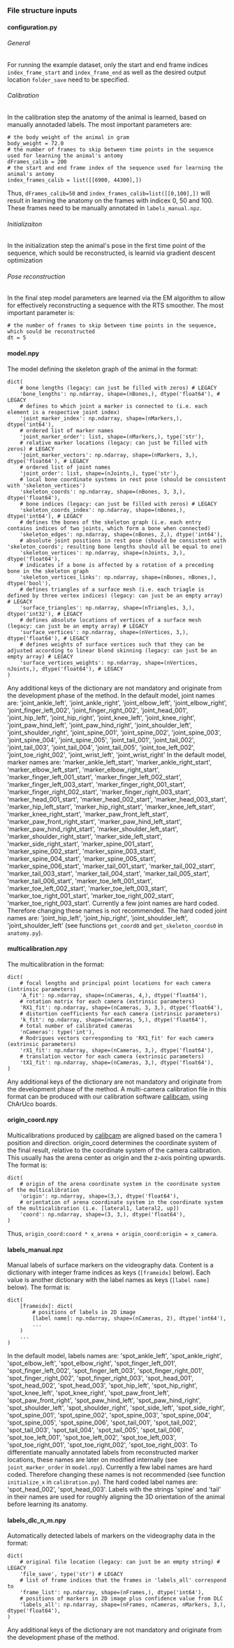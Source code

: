 ### File structure inputs

#### configuration.py

###### General
For running the example dataset, only the start and end frame indices `index_frame_start` and `index_frame_end` as well as the desired output location `folder_save` need to be specified.

###### Calibration
In the calibration step the anatomy of the animal is learned, based on manually annotaded labels. The most important parameters are:
```
# the body weight of the animal in gram
body_weight = 72.0
# the number of frames to skip between time points in the sequence used for learning the animal's antomy
dFrames_calib = 200 
# the start and end frame index of the sequence used for learning the animal's antomy
index_frames_calib = list([[6900, 44300],])
```
Thus, `dFrames_calib=50` and `index_frames_calib=list([[0,100],])` will result in learning the anatomy on the frames with indicex 0, 50 and 100. These frames need to be manually annotated in `labels_manual.npz`.

###### Initializaiton
In the initialization step the animal's pose in the first time point of the sequence, which sould be reconstructed, is learnid via gradient descent optimization

###### Pose reconstruction
In the final step model parameters are learned via the EM algorithm to allow for effectively reconstructing a sequence with the RTS smoother. The most important parameter is:
```
# the number of frames to skip between time points in the sequence, which sould be reconstructed
dt = 5 
```

#### model.npy

The model defining the skeleton graph of the animal in the format:
```
dict(
    # bone lengths (legacy: can just be filled with zeros) # LEGACY
    'bone_lengths': np.ndarray, shape=(nBones,), dtype('float64'), # LEGACY
    # defines to which joint a marker is connected to (i.e. each element is a respective joint index)
    'joint_marker_index': np.ndarray, shape=(nMarkers,), dtype('int64'),
    # ordered list of marker names
    'joint_marker_order': list, shape=(nMarkers,), type('str'),
    # relative marker locations (legacy: can just be filled with zeros) # LEGACY
    'joint_marker_vectors': np.ndarray, shape=(nMarkers, 3,), dtype('float64'), # LEGACY
    # ordered list of joint names
    'joint_order': list, shape=(nJoints,), type('str'),
    # local bone coordinate systems in rest pose (should be consistent with 'skeleton_vertices')
    'skeleton_coords': np.ndarray, shape=(nBones, 3, 3,), dtype('float64'),
    # bone indices (legacy: can just be filled with zeros) # LEGACY
    'skeleton_coords_index': np.ndarray, shape=(nBones,), dtype('int64'), # LEGACY
    # defines the bones of the skeleton graph (i.e. each entry contains indices of two joints, which form a bone when connected)
    'skeleton_edges': np.ndarray, shape=(nBones, 2,), dtype('int64'),
    # absolute joint positions in rest pose (should be consistent with 'skeleton_coords'; resulting bone lengths should all be equal to one)
    'skeleton_vertices': np.ndarray, shape=(nJoints, 3,), dtype('float64'),
    # indicates if a bone is affected by a rotation of a preceding bone in the skeleton graph
    'skeleton_vertices_links': np.ndarray, shape=(nBones, nBones,), dtype('bool'),
    # defines triangles of a surface mesh (i.e. each triagle is defined by three vertex indices) (legacy: can just be an empty array) # LEGACY
    'surface_triangles': np.ndarray, shape=(nTriangles, 3,), dtype('int32'), # LEGACY
    # defines absolute locations of vertices of a surface mesh  (legacy: can just be an empty array) # LEGACY
    'surface_vertices': np.ndarray, shape=(nVertices, 3,), dtype('float64'), # LEGACY
    # defines weights of surface vertices such that they can be adjusted according to linear blend skinning (legacy: can just be an empty array) # LEGACY
    'surface_vertices_weights': np.ndarray, shape=(nVertices, nJoints,), dtype('float64'), # LEGACY
)
```
Any additional keys of the dictionary are not mandatory and originate from the development phase of the method.
In the default model, joint names are: 'joint_ankle_left', 'joint_ankle_right', 'joint_elbow_left', 'joint_elbow_right', 'joint_finger_left_002', 'joint_finger_right_002', 'joint_head_001', 'joint_hip_left', 'joint_hip_right', 'joint_knee_left', 'joint_knee_right', 'joint_paw_hind_left', 'joint_paw_hind_right', 'joint_shoulder_left', 'joint_shoulder_right', 'joint_spine_001', 'joint_spine_002', 'joint_spine_003', 'joint_spine_004', 'joint_spine_005', 'joint_tail_001', 'joint_tail_002', 'joint_tail_003', 'joint_tail_004', 'joint_tail_005', 'joint_toe_left_002', 'joint_toe_right_002', 'joint_wrist_left', 'joint_wrist_right'
In the default model, marker names are: 'marker_ankle_left_start', 'marker_ankle_right_start', 'marker_elbow_left_start', 'marker_elbow_right_start', 'marker_finger_left_001_start', 'marker_finger_left_002_start', 'marker_finger_left_003_start', 'marker_finger_right_001_start', 'marker_finger_right_002_start', 'marker_finger_right_003_start', 'marker_head_001_start', 'marker_head_002_start', 'marker_head_003_start', 'marker_hip_left_start', 'marker_hip_right_start', 'marker_knee_left_start', 'marker_knee_right_start', 'marker_paw_front_left_start', 'marker_paw_front_right_start', 'marker_paw_hind_left_start', 'marker_paw_hind_right_start', 'marker_shoulder_left_start', 'marker_shoulder_right_start', 'marker_side_left_start', 'marker_side_right_start', 'marker_spine_001_start', 'marker_spine_002_start', 'marker_spine_003_start', 'marker_spine_004_start', 'marker_spine_005_start', 'marker_spine_006_start', 'marker_tail_001_start', 'marker_tail_002_start', 'marker_tail_003_start', 'marker_tail_004_start', 'marker_tail_005_start', 'marker_tail_006_start', 'marker_toe_left_001_start', 'marker_toe_left_002_start', 'marker_toe_left_003_start', 'marker_toe_right_001_start', 'marker_toe_right_002_start', 'marker_toe_right_003_start'.
Currently a few joint names are hard coded. Therefore changing these names is not recommended.
The hard coded joint names are: 'joint_hip_left', 'joint_hip_right', 'joint_shoulder_left', 'joint_shoulder_left' (see functions `get_coord0` and `get_skeleton_coords0` in `anatomy.py`).

#### multicalibration.npy

The multicalibration in the format:
```
dict(
    # focal lengths and principal point locations for each camera (intrinsic parameters)
    'A_fit': np.ndarray, shape=(nCameras, 4,), dtype('float64'),
    # rotation matrix for each camera (extrinsic parameters)
    'RX1_fit': np.ndarray, shape=(nCameras, 3, 3,), dtype('float64'),
    # distortion coefficients for each camera (intrinsic parameters)
    'k_fit': np.ndarray, shape=(nCameras, 5,), dtype('float64'),
    # total number of calibrated cameras
    'nCameras': type('int'),
    # Rodrigues vectors corresponding to 'RX1_fit' for each camera (extrinsic parameters)
    'rX1_fit': np.ndarray, shape=(nCameras, 3,), dtype('float64'),
    # translation vector for each camera (extrinsic parameters)
    'tX1_fit': np.ndarray, shape=(nCameras, 3,), dtype('float64'),
)
```
Any additional keys of the dictionary are not mandatory and originate from the development phase of the method.
A multi-camera calibration file in this format can be produced with our calibration software [calibcam](https://github.com/bbo-lab/calibcam), using ChArUco boards.

#### origin_coord.npy

Multicalibrations produced by [calibcam](https://github.com/bbo-lab/calibcam) are aligned based on the camera 1 position and direction. origin_coord determines the coordinate system of the final result, relative to the coordinate system of the camera calibration. This usually has the arena center as origin and the z-axis pointing upwards. The format is:
```
dict(
    # origin of the arena coordinate system in the coordinate system of the multicalibration
    'origin': np.ndarray, shape=(3,), dtype('float64'),
    # orientation of arena coordinate system in the coordinate system of the multicalibration (i.e. [lateral1, lateral2, up])
    'coord': np.ndarray, shape=(3, 3,), dtype('float64'),
)
```
Thus, `origin_coord:coord * x_arena + origin_coord:origin = x_camera`.

#### labels_manual.npz

Manual labels of surface markers on the videography data. Content is a dictionary with integer frame indices as keys (`[frameidx]` below). Each value is another dictionary with the label names as keys (`[label name]` below). The format is:
```
dict(
    [frameidx]: dict(
        # positions of labels in 2D image
        [label name]: np.ndarray, shape=(nCameras, 2), dtype('int64'),
        ...
    )
    ...
)
```
In the default model, labels names are: 'spot_ankle_left', 'spot_ankle_right', 'spot_elbow_left', 'spot_elbow_right', 'spot_finger_left_001', 'spot_finger_left_002', 'spot_finger_left_003', 'spot_finger_right_001', 'spot_finger_right_002', 'spot_finger_right_003', 'spot_head_001', 'spot_head_002', 'spot_head_003', 'spot_hip_left', 'spot_hip_right', 'spot_knee_left', 'spot_knee_right', 'spot_paw_front_left', 'spot_paw_front_right', 'spot_paw_hind_left', 'spot_paw_hind_right', 'spot_shoulder_left', 'spot_shoulder_right', 'spot_side_left', 'spot_side_right', 'spot_spine_001', 'spot_spine_002', 'spot_spine_003', 'spot_spine_004', 'spot_spine_005', 'spot_spine_006', 'spot_tail_001', 'spot_tail_002', 'spot_tail_003', 'spot_tail_004', 'spot_tail_005', 'spot_tail_006', 'spot_toe_left_001', 'spot_toe_left_002', 'spot_toe_left_003', 'spot_toe_right_001', 'spot_toe_right_002', 'spot_toe_right_003'.
To differentiate manually annotated labels from reconstructed marker locations, these names are later on modified internally (see `joint_marker_order` in `model.npy`).
Currently a few label names are hard coded. Therefore changing these names is not recommended (see function `initialize_x` in `calibration.py`).
The hard coded label names are: 'spot_head_002', 'spot_head_003'. Labels with the strings 'spine' and 'tail' in their names are used for roughly aligning the 3D orientation of the animal before learning its anatomy.

#### labels_dlc_n_m.npy

Automatically detected labels of markers on the videography data in the format:
```
dict(
    # original file location (legacy: can just be an empty string) # LEGACY
    'file_save', type('str') # LEGACY
    # list of frame indices that the frames in 'labels_all' correspond to
    'frame_list': np.ndarray, shape=(nFrames,), dtype('int64'),
    # positions of markers in 2D image plus confidence value from DLC
    'labels_all': np.ndarray, shape=(nFrames, nCameras, nMarkers, 3,), dtype('float64'),
)
```
Any additional keys of the dictionary are not mandatory and originate from the development phase of the method.
